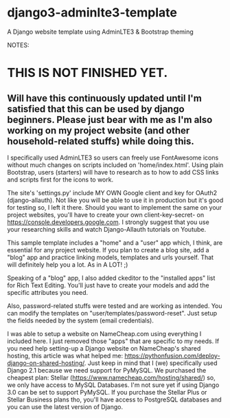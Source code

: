 # django3-adminlte3-template
A Django website template using AdminLTE3 &amp; Bootstrap theming

NOTES:
# THIS IS NOT FINISHED YET. #
## Will have this continuously updated until I'm satisfied that this can be used by django beginners. Please just bear with me as I'm also working on my project website (and other household-related stuffs) while doing this. ##

I specifically used AdminLTE3 so users can freely use FontAwesome icons without much changes on scripts included on 'home/index.html'.
Using plain Bootstrap, users (starters) will have to research as to how to add CSS links and scripts first for the icons to work.

The site's 'settings.py' include MY OWN Google client and key for OAuth2 (django-allauth). Not like you will be able to use it in production but it's good for testing so, I left it there. Should you want to implement the same on your project websites, you'll have to create your own client-key-secret- on https://console.developers.google.com. I strongly suggest that you use your researching skills and watch Django-Allauth tutorials on Youtube.

This sample template includes a "home" and a "user" app which, I think, are essential for any project website. If you plan to create a blog site, add a "blog" app and practice linking models, templates and urls yourself. That will definitely help you a lot. As in A LOT! ;)

Speaking of a "blog" app, I also added ckeditor to the "installed apps" list for Rich Text Editing. You'll just have to create your models and add the specific attributes you need.

Also, password-related stuffs were tested and are working as intended. You can modify the templates on "user/templates/password-reset". Just setup the fields needed by the system (email credentials).


I was able to setup a website on NameCheap.com using everything I included here. I just removed those "apps" that are specific to my needs.
If you need help setting-up a Django website on NameCheap's shared hosting, this article was what helped me: https://pythonfusion.com/deploy-django-on-shared-hosting/.
Just keep in mind that I (we) specifically used Django 2.1 because we need support for PyMySQL. We purchased the cheapest plan: Stellar (https://www.namecheap.com/hosting/shared/) so, we only have access to MySQL Databases. I'm not sure yet if using Django 3.0 can be set to support PyMySQL. If you purchase the Stellar Plus or Stellar Business plans tho, you'll have access to PostgreSQL databases and you can use the latest version of Django.


 
